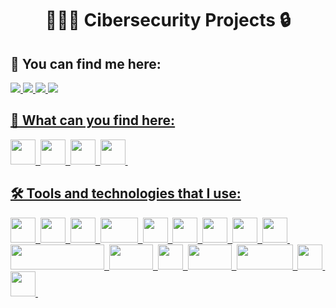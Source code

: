 

<div id="header" align="center">
  <h1>👨🏻‍💻 Cibersecurity Projects 🔒</h1>
</div>

<h2>🔎 You can find me here: </h2>
<div>
  <a href="https://www.linkedin.com/in/jaime-lópez-gastaca/">
    <img src="https://img.shields.io/badge/-Linkedin-blue?style=for-the-badge&logo=linkedin"/>
  <a href="https://www.hackthebox.com/home/users/profile/784801">
    <img src="https://img.shields.io/badge/-Hack%20the%20box-black?style=for-the-badge&logo=hackthebox"/>
  <a href="https://twitter.com/Kermit96_">
    <img src="https://img.shields.io/badge/-Twitter-blue?style=for-the-badge&logo=twitter"/>
  <a href="https://discord.gg/8CUvgMxrW5">
    <img src="https://img.shields.io/badge/-discord-white?style=for-the-badge&logo=discord"/>
</div>

<h2>🔭 What can you find here: </h2>
<div>
  <a href="https://github.com/KermitPurple96/scripts/tree/main/Python">
    <img src="https://upload.wikimedia.org/wikipedia/commons/1/1f/Python_logo_01.svg" width="40" height="40"/>&nbsp;
  <a href="https://upload.wikimedia.org/wikipedia/commons/4/4b/Bash_Logo_Colored.svg">
    <img src="https://upload.wikimedia.org/wikipedia/commons/4/4b/Bash_Logo_Colored.svg" width="40" height="40"/>&nbsp;
  <a href="https://github.com/KermitPurple96/config">
    <img src="https://upload.wikimedia.org/wikipedia/commons/4/45/Parrot_Logo.png" width="40" height="40"/>&nbsp;
  <a href="https://github.com/KermitPurple96/Flipper-zero-bad-USB">
    <img src="https://cdn.flipperzero.one/qFlipper_macOS_256px_ugly.png"width="40" height="40"/>&nbsp;
</div>

<h2>🛠 Tools and technologies that I use: </h2>
<div>
  <img src="https://upload.wikimedia.org/wikipedia/commons/1/1f/Python_logo_01.svg" width="40" height="40"/>&nbsp;
  <img src="https://upload.wikimedia.org/wikipedia/commons/4/4b/Bash_Logo_Colored.svg" width="40" height="40"/>&nbsp;
  <img src="https://github.com/KermitPurple96/trash/blob/main/linux%20(1).png" width="40" height="40"/>&nbsp;
  <img src="https://1000logos.net/wp-content/uploads/2020/08/MySQL-Logo.png" width="60" height="40"/>&nbsp;
  <img src="https://upload.wikimedia.org/wikipedia/commons/6/61/HTML5_logo_and_wordmark.svg" width="40" height="40"/>&nbsp;
  <img src="https://upload.wikimedia.org/wikipedia/commons/d/d5/CSS3_logo_and_wordmark.svg" width="40" height="40"/>&nbsp;
  <img src="https://upload.wikimedia.org/wikipedia/commons/3/3b/Javascript_Logo.png" width="40" height="40"/>&nbsp;
  <img src="https://upload.wikimedia.org/wikipedia/commons/9/9a/Visual_Studio_Code_1.35_icon.svg" width="40" height="40"/>&nbsp;
  <img src="https://upload.wikimedia.org/wikipedia/commons/3/39/Kubernetes_logo_without_workmark.svg" width="40" height="40"/>&nbsp;
  <img src="https://upload.wikimedia.org/wikipedia/commons/4/4e/Docker_%28container_engine%29_logo.svg" width="150" height="40"/>&nbsp;
  <img src="https://upload.wikimedia.org/wikipedia/commons/2/27/PHP-logo.svg" width="70" height="40"/>&nbsp;
  <img src="https://upload.wikimedia.org/wikipedia/commons/5/5a/Vmware_workstation_16_icon.svg" width="40" height="40"/>&nbsp;
  <img src="https://upload.wikimedia.org/wikipedia/commons/a/a8/Apache_HTTP_Server_Logo_%282016%29.svg" width="70" height="40"/>&nbsp;
  <img src="https://miro.medium.com/max/640/1*0G5zu7CnXdMT9pGbYUTQLQ.webp" width="90" height="40"/>&nbsp;
  <img src="https://en.wikipedia.org/wiki/Webmin#/media/File:Webmin_Logo.svg" width="40" height="40"/>&nbsp;
  <img src="https://github.com/KermitPurple96/trash/blob/main/xmap.png" width="40" height="40"/>&nbsp;
</div>
